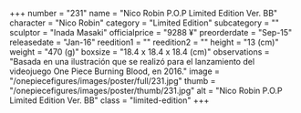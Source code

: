 +++
number = "231"
name = "Nico Robin P.O.P Limited Edition Ver. BB"
character = "Nico Robin"
category = "Limited Edition"
subcategory = ""
sculptor = "Inada Masaki"
officialprice = "9288 ¥"
preorderdate = "Sep-15"
releasedate = "Jan-16"
reedition1 = ""
reedition2 = ""
height = "13 (cm)"
weight = "470 (g)"
boxsize = "18.4 x 18.4 x 18.4 (cm)"
observations = "Basada en una ilustración que se realizó para el lanzamiento del videojuego One Piece Burning Blood, en 2016."
image = "/onepiecefigures/images/poster/full/231.jpg"
thumb = "/onepiecefigures/images/poster/thumb/231.jpg"
alt = "Nico Robin P.O.P Limited Edition Ver. BB"
class = "limited-edition"
+++
